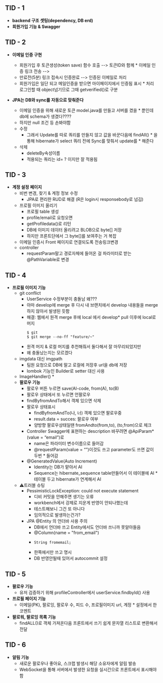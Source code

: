 ## TID - 1
* __backend 구조 셋팅(dependency, DB erd)__
* __회원가입 기능 & Swagger__

## TID - 2
* __이메일 인증 구현__
  * 회원가입 후 토큰생성(token save) 함수 호출 --> 토큰ID와 함께 * 이메일 인증 링크 전송 -->
  * 만료전(5분) 링크 접속시 인증완료 --> 인증된 이메일로 처리
  * 회원가입은 일단 되고 메일인증을 받으면 마이페이지에서 인증됨 표시 * 처리 로그인할 때 object넘기므로 그때 getverified()로 구분
  
* __JPA는 DB와 sync를 자동으로 맞춰준다__
  * 이메일 인증을 위해 새로운 토큰 model.java를 만들고 서버를 켰을 * 뿐인데 db에 schema가 생겼다????
  * 하지만 null 조건 등 손봐야함
  * 수정
    * 그래서 Update를 따로 쿼리를 만들지 않고 값을 바꾼다음에 findAll() * 을 통해 hibernate가 select 쿼리 전에 Sync를 맞춰서 update를 * 해준다
  * 삭제
    * deleteBy속성이름
    * 적용되는 쿼리는 id= ? 이지만 잘 적용됨

## TID - 3
* __계정 설정 페이지__
  * 비번 변경, 찾기 & 계정 정보 수정
    * JPA로 편리한 RUD로 해결 (R은 login시 responsebody로 넘김)
  * 프로필 이미지 올리기
    * 프로필 table 생성
    * profile/email로 요청오면
    * getProfiledata()로 리턴
    * DB에 이미지 데이터 올리려고 BLOB으로 byte[] 저장
    * 하지만 프론트단에서 그 byte[]를 보여주는 거 복잡
  * 이메일 인증시 Front 페이지로 연결되도록 전송링크변경
  * controller
    * requestParam말고 경로자체에 들어온 걸 파라미터로 받는  @PathVariable로 변경

## TID - 4
* __프로필 이미지 기능__
  * git conflict
    * UserService 수정부분이 충돌남 왜???
    * 아마 develop에 merge 후 다시 내 브랜치에서 develop 내용들을 merge하지 않아서 발생된 듯함
    * 해결: 웹에서 원격 merge 후에 local 에서 develop* pull 이후에 local로 머지
      ```git
      $ git 
      $ git merge --no-ff "feature/~"
      ```
    * 원격 머지 & 로컬 머지를 추천해줘서 둘다해서 잘 마무리되었지만
    * 왜 충돌났는지는 모르겠다
  * imgdata 대신 imgpath
    * 팀원 요청으로 DB에 말고 로컬에 저장후 url을 db에 저장
    * lombok 기능인 Builder로 setter 대신 사용
  * ImageHandler()
    * 
  * __팔로우 기능__
    * 팔로우 버튼 누르면 save(AI-code, from(A), to(B)
    * 팔로우 상태에서 또 누르면 언팔로우
    * findByfromAndTo해서 객체 있으면 삭제
    * 팔로우 상태표시
      * findByfromAndTo(나, 너) 객체 있으면 팔로우중
      * result.data = succes: 팔로우 여부
      * 양방향 팔로우상태일땐 fromAndto(from,to), (to,from)으로 체크
    * Controller Swagger에 표현하는 description 바꾸려면 @ApiParam* (value = “email”)로
      * name은 파라미터 변수이름으로 들어감
      * @requestParam(value = “”)이것도 쓰고 parameter도 쓰면 값이 두번 * 들어감
    * @GeneratedValue(Auto Increment)
      * Identity는 DB가 맡아서 AI 
      * Sequence는 hibernate_sequence table만들어서 이 테이블에 AI * 테이블 두고 hibernate가 연계해서 AI
  * ⚠️트러블 슈팅
    * PessimisticLockException: could not execute statement
      * 디비 커밋을 안해주면 생기는 오류
      * workbench에서 강제로 지운게 반영이 안되나했는데
      * 테스트해보니 그건 또 아니다
      * 임의적으로 발생하는건가?
    * JPA @Entity 의 언더바 사용 주의
      * DB에서 언더바 쓰고 Entity에서도 언더바 쓰니까 못알아들음
      * @Column(name = "from_email")
      * 	String fromemail;
      * 한쪽에서만 쓰고 명시
      * DB 반영안될때  있어서 autocommit 설정

## TID - 5
* __팔로우 기능__
  * 유저 검증하기 위해 profileController에서 userService.findbyId() 사용
* __프로필 페이지 기능__
  * 이메일(PK), 팔로잉, 팔로우 수, 피드 수, 프로필이미지 url, 계정 * 설정에서 한 코멘트
* __팔로워, 팔로잉 목록 기능__
  * findALL()로 객체 가져온다음 프론트에서 쓰기 쉽게 문자열 리스트로 변환해서 전달



## TID - 6
* __알림 기능__
  * 새로운 팔로우나 좋아요, 스크랩 발생시 해당 소유자에게 알림 발송
  * WebSocket을 통해 서버에서 발생한 요청을 실시간으로 프론트에서 표시해야함

